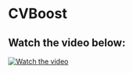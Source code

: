 # CVBoost

## Watch the video below:

[![Watch the video](https://i.ibb.co/61G10M2/maxresdefault.jpg)](https://youtu.be/1uY8xJuJ8K8)
